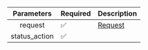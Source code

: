 |  Parameters   | Required           | Description           |
|:-------------:|--------------------|-----------------------|
|    request    | :white_check_mark: | [Request](Request.md) |
| status_action | :white_check_mark: |                       |
